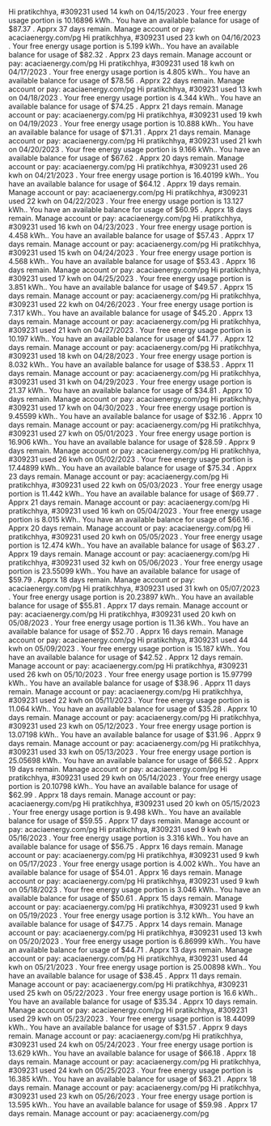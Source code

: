 Hi pratikchhya, #309231 used 14 kwh on 04/15/2023 . Your free energy usage portion is 10.16896 kWh.. You have an available balance for usage of $87.37 . Apprx 37 days remain. Manage account or pay: acaciaenergy.com/pg
Hi pratikchhya, #309231 used 23 kwh on 04/16/2023 . Your free energy usage portion is 5.199 kWh.. You have an available balance for usage of $82.32 . Apprx 23 days remain. Manage account or pay: acaciaenergy.com/pg
Hi pratikchhya, #309231 used 18 kwh on 04/17/2023 . Your free energy usage portion is 4.805 kWh.. You have an available balance for usage of $78.56 . Apprx 22 days remain. Manage account or pay: acaciaenergy.com/pg
Hi pratikchhya, #309231 used 13 kwh on 04/18/2023 . Your free energy usage portion is 4.344 kWh.. You have an available balance for usage of $74.25 . Apprx 21 days remain. Manage account or pay: acaciaenergy.com/pg
Hi pratikchhya, #309231 used 19 kwh on 04/19/2023 . Your free energy usage portion is 10.888 kWh.. You have an available balance for usage of $71.31 . Apprx 21 days remain. Manage account or pay: acaciaenergy.com/pg
Hi pratikchhya, #309231 used 21 kwh on 04/20/2023 . Your free energy usage portion is 9.166 kWh.. You have an available balance for usage of $67.62 . Apprx 20 days remain. Manage account or pay: acaciaenergy.com/pg
Hi pratikchhya, #309231 used 26 kwh on 04/21/2023 . Your free energy usage portion is 16.40199 kWh.. You have an available balance for usage of $64.12 . Apprx 19 days remain. Manage account or pay: acaciaenergy.com/pg
Hi pratikchhya, #309231 used 22 kwh on 04/22/2023 . Your free energy usage portion is 13.127 kWh.. You have an available balance for usage of $60.95 . Apprx 18 days remain. Manage account or pay: acaciaenergy.com/pg
Hi pratikchhya, #309231 used 16 kwh on 04/23/2023 . Your free energy usage portion is 4.458 kWh.. You have an available balance for usage of $57.43 . Apprx 17 days remain. Manage account or pay: acaciaenergy.com/pg
Hi pratikchhya, #309231 used 15 kwh on 04/24/2023 . Your free energy usage portion is 4.568 kWh.. You have an available balance for usage of $53.43 . Apprx 16 days remain. Manage account or pay: acaciaenergy.com/pg
Hi pratikchhya, #309231 used 17 kwh on 04/25/2023 . Your free energy usage portion is 3.851 kWh.. You have an available balance for usage of $49.57 . Apprx 15 days remain. Manage account or pay: acaciaenergy.com/pg
Hi pratikchhya, #309231 used 22 kwh on 04/26/2023 . Your free energy usage portion is 7.317 kWh.. You have an available balance for usage of $45.20 . Apprx 13 days remain. Manage account or pay: acaciaenergy.com/pg
Hi pratikchhya, #309231 used 21 kwh on 04/27/2023 . Your free energy usage portion is 10.197 kWh.. You have an available balance for usage of $41.77 . Apprx 12 days remain. Manage account or pay: acaciaenergy.com/pg
Hi pratikchhya, #309231 used 18 kwh on 04/28/2023 . Your free energy usage portion is 8.032 kWh.. You have an available balance for usage of $38.53 . Apprx 11 days remain. Manage account or pay: acaciaenergy.com/pg
Hi pratikchhya, #309231 used 31 kwh on 04/29/2023 . Your free energy usage portion is 21.37 kWh.. You have an available balance for usage of $34.81 . Apprx 10 days remain. Manage account or pay: acaciaenergy.com/pg
Hi pratikchhya, #309231 used 17 kwh on 04/30/2023 . Your free energy usage portion is 9.45599 kWh.. You have an available balance for usage of $32.16 . Apprx 10 days remain. Manage account or pay: acaciaenergy.com/pg
Hi pratikchhya, #309231 used 27 kwh on 05/01/2023 . Your free energy usage portion is 16.906 kWh.. You have an available balance for usage of $28.59 . Apprx 9 days remain. Manage account or pay: acaciaenergy.com/pg
Hi pratikchhya, #309231 used 26 kwh on 05/02/2023 . Your free energy usage portion is 17.44899 kWh.. You have an available balance for usage of $75.34 . Apprx 23 days remain. Manage account or pay: acaciaenergy.com/pg
Hi pratikchhya, #309231 used 22 kwh on 05/03/2023 . Your free energy usage portion is 11.442 kWh.. You have an available balance for usage of $69.77 . Apprx 21 days remain. Manage account or pay: acaciaenergy.com/pg
Hi pratikchhya, #309231 used 16 kwh on 05/04/2023 . Your free energy usage portion is 8.015 kWh.. You have an available balance for usage of $66.16 . Apprx 20 days remain. Manage account or pay: acaciaenergy.com/pg
Hi pratikchhya, #309231 used 20 kwh on 05/05/2023 . Your free energy usage portion is 12.474 kWh.. You have an available balance for usage of $63.27 . Apprx 19 days remain. Manage account or pay: acaciaenergy.com/pg
Hi pratikchhya, #309231 used 32 kwh on 05/06/2023 . Your free energy usage portion is 23.55099 kWh.. You have an available balance for usage of $59.79 . Apprx 18 days remain. Manage account or pay: acaciaenergy.com/pg
Hi pratikchhya, #309231 used 31 kwh on 05/07/2023 . Your free energy usage portion is 20.23897 kWh.. You have an available balance for usage of $55.81 . Apprx 17 days remain. Manage account or pay: acaciaenergy.com/pg
Hi pratikchhya, #309231 used 20 kwh on 05/08/2023 . Your free energy usage portion is 11.36 kWh.. You have an available balance for usage of $52.70 . Apprx 16 days remain. Manage account or pay: acaciaenergy.com/pg
Hi pratikchhya, #309231 used 44 kwh on 05/09/2023 . Your free energy usage portion is 15.187 kWh.. You have an available balance for usage of $42.52 . Apprx 12 days remain. Manage account or pay: acaciaenergy.com/pg
Hi pratikchhya, #309231 used 26 kwh on 05/10/2023 . Your free energy usage portion is 15.97799 kWh.. You have an available balance for usage of $38.96 . Apprx 11 days remain. Manage account or pay: acaciaenergy.com/pg
Hi pratikchhya, #309231 used 22 kwh on 05/11/2023 . Your free energy usage portion is 11.064 kWh.. You have an available balance for usage of $35.28 . Apprx 10 days remain. Manage account or pay: acaciaenergy.com/pg
Hi pratikchhya, #309231 used 23 kwh on 05/12/2023 . Your free energy usage portion is 13.07198 kWh.. You have an available balance for usage of $31.96 . Apprx 9 days remain. Manage account or pay: acaciaenergy.com/pg
Hi pratikchhya, #309231 used 33 kwh on 05/13/2023 . Your free energy usage portion is 25.05698 kWh.. You have an available balance for usage of $66.52 . Apprx 19 days remain. Manage account or pay: acaciaenergy.com/pg
Hi pratikchhya, #309231 used 29 kwh on 05/14/2023 . Your free energy usage portion is 20.10798 kWh.. You have an available balance for usage of $62.99 . Apprx 18 days remain. Manage account or pay: acaciaenergy.com/pg
Hi pratikchhya, #309231 used 20 kwh on 05/15/2023 . Your free energy usage portion is 9.498 kWh.. You have an available balance for usage of $59.55 . Apprx 17 days remain. Manage account or pay: acaciaenergy.com/pg
Hi pratikchhya, #309231 used 9 kwh on 05/16/2023 . Your free energy usage portion is 3.316 kWh.. You have an available balance for usage of $56.75 . Apprx 16 days remain. Manage account or pay: acaciaenergy.com/pg
Hi pratikchhya, #309231 used 9 kwh on 05/17/2023 . Your free energy usage portion is 4.002 kWh.. You have an available balance for usage of $54.01 . Apprx 16 days remain. Manage account or pay: acaciaenergy.com/pg
Hi pratikchhya, #309231 used 9 kwh on 05/18/2023 . Your free energy usage portion is 3.046 kWh.. You have an available balance for usage of $50.61 . Apprx 15 days remain. Manage account or pay: acaciaenergy.com/pg
Hi pratikchhya, #309231 used 9 kwh on 05/19/2023 . Your free energy usage portion is 3.12 kWh.. You have an available balance for usage of $47.75 . Apprx 14 days remain. Manage account or pay: acaciaenergy.com/pg
Hi pratikchhya, #309231 used 13 kwh on 05/20/2023 . Your free energy usage portion is 6.86999 kWh.. You have an available balance for usage of $44.71 . Apprx 13 days remain. Manage account or pay: acaciaenergy.com/pg
Hi pratikchhya, #309231 used 44 kwh on 05/21/2023 . Your free energy usage portion is 25.00898 kWh.. You have an available balance for usage of $38.45 . Apprx 11 days remain. Manage account or pay: acaciaenergy.com/pg
Hi pratikchhya, #309231 used 25 kwh on 05/22/2023 . Your free energy usage portion is 16.6 kWh.. You have an available balance for usage of $35.34 . Apprx 10 days remain. Manage account or pay: acaciaenergy.com/pg
Hi pratikchhya, #309231 used 29 kwh on 05/23/2023 . Your free energy usage portion is 18.44099 kWh.. You have an available balance for usage of $31.57 . Apprx 9 days remain. Manage account or pay: acaciaenergy.com/pg
Hi pratikchhya, #309231 used 24 kwh on 05/24/2023 . Your free energy usage portion is 13.629 kWh.. You have an available balance for usage of $66.18 . Apprx 18 days remain. Manage account or pay: acaciaenergy.com/pg
Hi pratikchhya, #309231 used 24 kwh on 05/25/2023 . Your free energy usage portion is 16.385 kWh.. You have an available balance for usage of $63.21 . Apprx 18 days remain. Manage account or pay: acaciaenergy.com/pg
Hi pratikchhya, #309231 used 23 kwh on 05/26/2023 . Your free energy usage portion is 13.595 kWh.. You have an available balance for usage of $59.98 . Apprx 17 days remain. Manage account or pay: acaciaenergy.com/pg